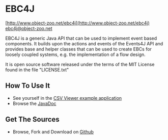 # EBC4J

[http://www.object-zoo.net/ebc4j](http://www.object-zoo.net/ebc4j)  
[ebc4j@object-zoo.net](mailto:ebc4j@object-zoo.net)

EBC4J is a generic Java API that can be used to implement event based components.
It builds upon the actions and events of the Events4J API and provides base and
helper classes that can be used to create EBCs for loosely coupled systems, e.g.
the implementation of a flow design.

It is open source software released under the terms of the MIT License found in
the file "LICENSE.txt"

## How To Use It
* See yourself in the [CSV Viewer example application](https://object-zoo.net/appkata-csv)
* Browse the [JavaDoc](http://doc.object-zoo.net/ebc4j/api)

## Get The Sources
* Browse, Fork and Download on [Github](http://www.object-zoo.net/ebc4j)
